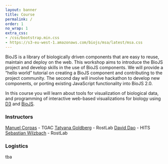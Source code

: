 ```yaml
---
layout: banner
title: Course
permalink: /
order: 1
no_wrap: 1
extra_css:
- /css/bootstrap.min.css
- https://s3-eu-west-1.amazonaws.com/biojs/msa/latest/msa.css
---
```



BioJS is a library of biologically driven components that are easy to reuse, maintain and deploy on the web. This workshop aims to introduce the BioJS project and develop skills in the use of BioJS components. We will provide a “hello world” tutorial on creating a BioJS component and contributing to the project community. The second day will involve hackathon to develop new components, or porting existing JavaScript functionality into BioJS 2.0.

In this course you will learn about tools for visualization of biological data, and programming of interactive web-based visualizations for biology using [D3](http://d3js.org/) and [BioJS](http://biojs.net/).

### Instructors
 [Manuel Corpas]() - TGAC
 [Tatyana Goldberg]() -  RostLab
 [David Dao]() - HITS 
 [Sebastian Wilzbach]() -  RostLab

### Logistics

tba

<script src="{{ '/js/dist/combi.js' | prepend: site.baseurl }}"></script>
